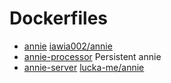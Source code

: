 # Dockerfiles

- [annie](./annie) [iawia002/annie](https://github.com/iawia002/annie)
- [annie-processor](./annie-processor) Persistent annie
- [annie-server](./annie-server) [lucka-me/annie](https://github.com/lucka-me/annie)
